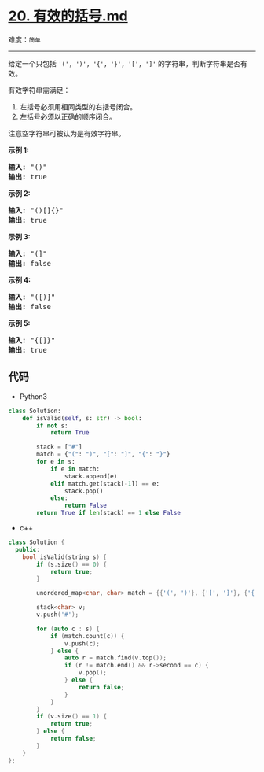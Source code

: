 # [20. 有效的括号.md](https://leetcode-cn.com/problems/valid-parentheses)

难度：`简单`

---

<p>给定一个只包括 <code>&#39;(&#39;</code>，<code>&#39;)&#39;</code>，<code>&#39;{&#39;</code>，<code>&#39;}&#39;</code>，<code>&#39;[&#39;</code>，<code>&#39;]&#39;</code>&nbsp;的字符串，判断字符串是否有效。</p>

<p>有效字符串需满足：</p>

<ol>
	<li>左括号必须用相同类型的右括号闭合。</li>
	<li>左括号必须以正确的顺序闭合。</li>
</ol>

<p>注意空字符串可被认为是有效字符串。</p>

<p><strong>示例 1:</strong></p>

<pre><strong>输入:</strong> &quot;()&quot;
<strong>输出:</strong> true
</pre>

<p><strong>示例&nbsp;2:</strong></p>

<pre><strong>输入:</strong> &quot;()[]{}&quot;
<strong>输出:</strong> true
</pre>

<p><strong>示例&nbsp;3:</strong></p>

<pre><strong>输入:</strong> &quot;(]&quot;
<strong>输出:</strong> false
</pre>

<p><strong>示例&nbsp;4:</strong></p>

<pre><strong>输入:</strong> &quot;([)]&quot;
<strong>输出:</strong> false
</pre>

<p><strong>示例&nbsp;5:</strong></p>

<pre><strong>输入:</strong> &quot;{[]}&quot;
<strong>输出:</strong> true</pre>

## 代码

- Python3

```python
class Solution:
    def isValid(self, s: str) -> bool:
        if not s:
            return True

        stack = ["#"]
        match = {"(": ")", "[": "]", "{": "}"}
        for e in s:
            if e in match:
                stack.append(e)
            elif match.get(stack[-1]) == e:
                stack.pop()
            else:
                return False
        return True if len(stack) == 1 else False
```

- c++

```c++
class Solution {
  public:
    bool isValid(string s) {
        if (s.size() == 0) {
            return true;
        }

        unordered_map<char, char> match = {{'(', ')'}, {'[', ']'}, {'{', '}'}};

        stack<char> v;
        v.push('#');

        for (auto c : s) {
            if (match.count(c)) {
                v.push(c);
            } else {
                auto r = match.find(v.top());
                if (r != match.end() && r->second == c) {
                    v.pop();
                } else {
                    return false;
                }
            }
        }
        if (v.size() == 1) {
            return true;
        } else {
            return false;
        }
    }
};
```
